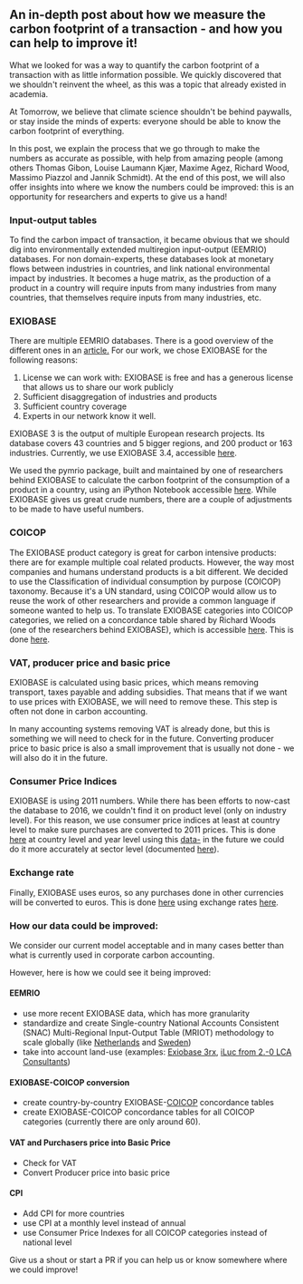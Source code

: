 ## An in-depth post about how we measure the carbon footprint of a transaction - and how you can help to improve it!

What we looked for was a way to quantify the carbon footprint of a transaction with as little information possible. We quickly discovered that we shouldn&#39;t reinvent the wheel, as this was a topic that already existed in academia.

At Tomorrow, we believe that climate science shouldn&#39;t be behind paywalls, or stay inside the minds of experts: everyone should be able to know the carbon footprint of everything.

In this post, we explain the process that we go through to make the numbers as accurate as possible, with help from amazing people (among others Thomas Gibon, Louise Laumann Kjær, Maxime Agez, Richard Wood, Massimo Piazzol and Jannik Schmidt). At the end of this post, we will also offer insights into where we know the numbers could be improved: this is an opportunity for researchers and experts to give us a hand!

### Input-output tables

To find the carbon impact of transaction, it became obvious that we should dig into environmentally extended multiregion input-output (EEMRIO) databases. For non domain-experts, these databases look at monetary flows between industries in countries, and link national environmental impact by industries. It becomes a huge matrix, as the production of a product in a country will require inputs from many industries from many countries, that themselves require inputs from many industries, etc.

### EXIOBASE

There are multiple EEMRIO databases. There is a good overview of the different ones in an [article.](http://folk.ntnu.no/daniemor/pdf/DawkinsMoranEtAl_SwedishFootprint_JCP_2018.pdf) For our work, we chose EXIOBASE for the following reasons:

1. License we can work with: EXIOBASE is free and has a generous license that allows us to share our work publicly
2. Sufficient disaggregation of industries and products
3. Sufficient country coverage
4. Experts in our network know it well.

EXIOBASE 3 is the output of multiple European research projects. Its database covers 43 countries and 5 bigger regions, and 200 product or 163 industries. Currently, we use EXIOBASE 3.4, accessible [here](https://www.exiobase.eu/index.php/data-download/exiobase3mon/118-exiobase3-4-iot-2011-pxp).

We used the pymrio package, built and maintained by one of researchers behind EXIOBASE to calculate the carbon footprint of the consumption of a product in a country, using an iPython Notebook accessible [here](https://github.com/tmrowco/northapp-contrib/blob/master/co2eq/purchase/exiobase/io/carbon_footprint_scopes.ipynb). While EXIOBASE gives us great crude numbers, there are a couple of adjustments to be made to have useful numbers.

### COICOP

The EXIOBASE product category is great for carbon intensive products: there are for example multiple coal related products. However, the way most companies and humans understand products is a bit different. We decided to use the Classification of individual consumption by purpose (COICOP) taxonomy. Because it&#39;s a UN standard, using COICOP would allow us to reuse the work of other researchers and provide a common language if someone wanted to help us. To translate EXIOBASE categories into COICOP categories, we relied on a concordance table shared by Richard Woods (one of the researchers behind EXIOBASE), which is accessible [here](https://github.com/tmrowco/northapp-contrib/blob/master/co2eq/purchase/exiobase/COICOP_EU_ini.csv). This is done [here](https://github.com/tmrowco/northapp-contrib/blob/master/co2eq/purchase/exiobase/prepare.py).

### VAT, producer price and basic price

EXIOBASE is calculated using basic prices, which means removing transport, taxes payable and adding subsidies. That means that if we want to use prices with EXIOBASE, we will need to remove these. This step is often not done in carbon accounting.

In many accounting systems removing VAT is already done, but this is something we will need to check for in the future. Converting producer price to basic price is also a small improvement that is usually not done - we will also do it in the future.

### Consumer Price Indices

EXIOBASE is using 2011 numbers. While there has been efforts to now-cast the database to 2016, we couldn&#39;t find it on product level (only on industry level). For this reason, we use consumer price indices at least at country level to make sure purchases are converted to 2011 prices. This is done [here](https://github.com/tmrowco/northapp-contrib/blob/master/co2eq/purchase/index.js) at country level and year level using this [data-](https://github.com/tmrowco/northapp-contrib/blob/master/co2eq/purchase/consumerpriceindices.yml) in the future we could do it more accurately at sector level (documented [here](https://github.com/tmrowco/northapp-contrib/issues/392)).

### Exchange rate

Finally, EXIOBASE uses euros, so any purchases done in other currencies will be converted to euros. This is done [here](https://github.com/tmrowco/northapp-contrib/blob/master/co2eq/purchase/index.js) using exchange rates [here](https://github.com/tmrowco/northapp-contrib/blob/master/co2eq/purchase/exchange_rates_2011.json).

### How our data could be improved:

We consider our current model acceptable and in many cases better than what is currently used in corporate carbon accounting.

However, here is how we could see it being improved:

#### EEMRIO

- use more recent EXIOBASE data, which has more granularity
- standardize and create Single-country National Accounts Consistent (SNAC) Multi-Regional Input-Output Table (MRIOT) methodology to scale globally (like [Netherlands](https://www.cbs.nl/en-gb/custom/2017/36/footprint-calculations-using-snac-exiobase) and [Sweden](https://www.prince-project.se/how-it-works/))
- take into account land-use (examples: [Exiobase 3rx](https://figshare.com/articles/EXIOBASE_3rx/8312015), [iLuc from 2.-0 LCA Consultants](https://lca-net.com/clubs/iluc/))

#### EXIOBASE-COICOP conversion

- create country-by-country EXIOBASE-[COICOP](https://unstats.un.org/unsd/classifications/unsdclassifications/COICOP_2018_-_pre-edited_white_cover_version_-_2018-12-26.pdf) concordance tables
- create EXIOBASE-COICOP concordance tables for all COICOP categories (currently there are only around 60).

#### VAT and Purchasers price into Basic Price

- Check for VAT
- Convert Producer price into basic price

#### CPI

- Add CPI for more countries
- use CPI at a monthly level instead of annual
- use Consumer Price Indexes for all COICOP categories instead of national level

Give us a shout or start a PR if you can help us or know somewhere where we could improve!
